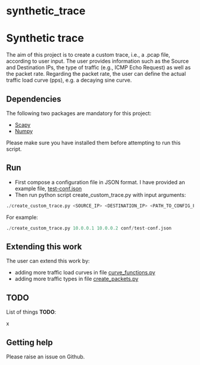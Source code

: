 # synthetic_trace

Synthetic trace
=========
The aim of this project is to create a custom trace, i.e., a .pcap file, according to user input.
The user provides information such as the Source and Destination IPs, the type of traffic (e.g., ICMP Echo Request) as
well as the packet rate.
Regarding the packet rate, the user can define the actual traffic load curve (pps), e.g. a decaying sine curve.

Dependencies
----
The following two packages are mandatory for this project:
+ [Scapy][scapy_github]
+ [Numpy][numpy_installation_homepage]

Please make sure you have installed them before attempting to run this script.

Run
----
+ First compose a configuration file in JSON format. I have provided an example file,
[test-conf.json][conf_example_github]
+ Then run python script create_custom_trace.py with input arguments:
```python
./create_custom_trace.py <SOURCE_IP> <DESTINATION_IP> <PATH_TO_CONFIG_FILE> 
```

For example:
```python
./create_custom_trace.py 10.0.0.1 10.0.0.2 conf/test-conf.json 
```

Extending this work
----
The user can extend this work by:
+ adding more traffic load curves in file [curve_functions.py][curve_functions_github]
+ adding more traffic types in file [create_packets.py][create_packets_github]


TODO
----
List of things __TODO__:

x

Getting help
----
Please raise an issue on Github.

[scapy_github]: https://github.com/secdev/scapy
[numpy_installation_homepage]: https://www.scipy.org/install.html
[conf_example_github]: https://github.com/michailx/synthetic_trace/blob/master/conf/test-conf.json
[curve_functions_github]: https://github.com/michailx/synthetic_trace/blob/master/curve_functions.py
[create_packets_github]: https://github.com/michailx/synthetic_trace/blob/master/create_packets.py
